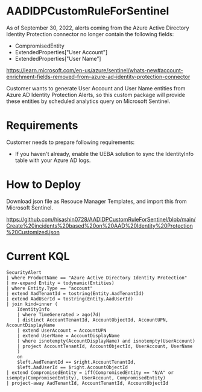 # AADIDPCustomRuleForSentinel
As of September 30, 2022, alerts coming from the Azure Active Directory Identity Protection connector no longer contain the following fields:

- CompromisedEntity
- ExtendedProperties["User Account"]
- ExtendedProperties["User Name”]

https://learn.microsoft.com/en-us/azure/sentinel/whats-new#account-enrichment-fields-removed-from-azure-ad-identity-protection-connector

Customer wants to generate User Account and User Name entities from Azure AD Identity Protection Alerts, so this custom package will provide these entities by scheduled analytics query on Microsoft Sentinel.

# Requirements
Customer needs to prepare following requirements:

- If you haven't already, enable the UEBA solution to sync the IdentityInfo table with your Azure AD logs.

# How to Deploy
Download json file as Resouce Manager Templates, and import this from Microsoft Sentinel.

https://github.com/hisashin0728/AADIDPCustomRuleForSentinel/blob/main/Create%20incidents%20based%20on%20AAD%20Identity%20Protection%20Customized.json

# Current KQL

```
SecurityAlert
| where ProductName == "Azure Active Directory Identity Protection"
| mv-expand Entity = todynamic(Entities)
| where Entity.Type == "account"
| extend AadTenantId = tostring(Entity.AadTenantId)
| extend AadUserId = tostring(Entity.AadUserId)
| join kind=inner (
    IdentityInfo
    | where TimeGenerated > ago(7d)
    | distinct AccountTenantId, AccountObjectId, AccountUPN, AccountDisplayName
    | extend UserAccount = AccountUPN
    | extend UserName = AccountDisplayName
    | where isnotempty(AccountDisplayName) and isnotempty(UserAccount)
    | project AccountTenantId, AccountObjectId, UserAccount, UserName
    )
    on
    $left.AadTenantId == $right.AccountTenantId,
    $left.AadUserId == $right.AccountObjectId
| extend CompromisedEntity = iff(CompromisedEntity == "N/A" or isempty(CompromisedEntity), UserAccount, CompromisedEntity)
| project-away AadTenantId, AccountTenantId, AccountObjectId
```
